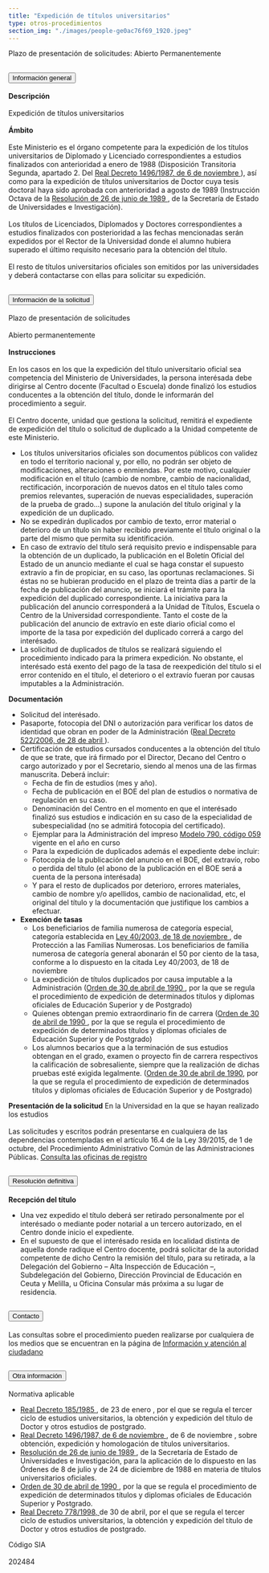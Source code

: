 ```yaml
---
title: "Expedición de títulos universitarios"
type: otros-procedimientos
section_img: "./images/people-ge0ac76f69_1920.jpeg"
---
```

Plazo de presentación de solicitudes: Abierto Permanentemente
<section>
        <article class="calls">
            <div class="container container-xl">
                <div class="row">
                        <div class="row">
                            <div class="col-lg-12  content_collapse">
                                <div class="accordion" id="accordionPanelsStayOpenExample">
                                    <div class="accordion-item">
                                        <h2 class="accordion-header" id="panelsStayOpen-headingOne">
                                            <button class="accordion-button collapsed" type="button" data-bs-toggle="collapse" data-bs-target="#panelsStayOpen-collapseOne" aria-expanded="false" aria-controls="panelsStayOpen-collapseOne">
                                               Información general
                                            </button>
                                        </h2>
                                        <div id="panelsStayOpen-collapseOne" class="accordion-collapse collapse " aria-labelledby="panelsStayOpen-headingOne">
                                            <div class="accordion-body">
                                                <article id="section_link">
                                                    <div class="container-fluid">
                                                        <div class="row">
                                                            <div class="col-12">
                                                                <b>Descripción</b><br><br>
								Expedición de títulos universitarios    <br><br>
								<b>Ámbito</b> <br><br>
								Este Ministerio es el órgano competente para la expedición de los títulos universitarios de Diplomado y Licenciado correspondientes a estudios finalizados con anterioridad a enero de 1988 (Disposición Transitoria Segunda, apartado 2. Del <a href="http://www.boe.es/buscar/doc.php?id=BOE-A-1987-27706" target="_blank">Real Decreto 1496/1987, de 6 de noviembre <i class="fas fa-external-link-alt"></i></a>), así como para la expedición de títulos universitarios de Doctor cuya tesis doctoral haya sido aprobada con anterioridad a agosto de 1989 (Instrucción Octava de la <a href="http://www.boe.es/diario_boe/txt.php?id=BOE-A-1989-16992" target="_blank">Resolución de 26 de junio de 1989 <i class="fas fa-external-link-alt"></i></a>, de la Secretaría de Estado de Universidades e Investigación).  
								<br><br>
								Los títulos de Licenciados, Diplomados y Doctores correspondientes a estudios finalizados con posterioridad a las fechas mencionadas serán expedidos por el Rector de la Universidad donde el alumno hubiera superado el último requisito necesario para la obtención del título.  <br><br>
								El resto de títulos universitarios oficiales son emitidos por las universidades y deberá contactarse con ellas para solicitar su expedición.  
                                                            </div>
                                                        </div>
                                                    </div>
                                                </article>
                                            </div>
                                        </div>
                                    </div>
                                    <div class="accordion-item">
                                        <h2 class="accordion-header" id="panelsStayOpen-headingTwo">
                                            <button class="accordion-button collapsed" type="button" data-bs-toggle="collapse" data-bs-target="#panelsStayOpen-collapseTwo" aria-expanded="false">
                                                Información de la solicitud
                                            </button>
                                        </h2>
                                        <div id="panelsStayOpen-collapseTwo" class="accordion-collapse collapse" aria-labelledby="panelsStayOpen-headingTwo">
                                            <div class="accordion-body">
                                                <article id="section_link">
                                                    <div class="container-fluid">
                                                        <div class="row">
                                                            <div class="col-12">
								Plazo de presentación de solicitudes <br><br> 
								Abierto permanentemente  <br><br>
								<b>Instrucciones</b><br><br>
								En los casos en los que la expedición del título universitario oficial sea competencia del Ministerio de Universidades, la persona interésada debe dirigirse al Centro docente (Facultad o Escuela) donde finalizó los estudios conducentes a la obtención del título, donde le informarán del procedimiento a seguir.  <br><br>
								El Centro docente, unidad que gestiona la solicitud, remitirá el expediente de expedición del título o solicitud de duplicado a la Unidad competente de este Ministerio.  
								<ul>
								<li> Los títulos universitarios oficiales son documentos públicos con validez en todo el territorio nacional y, por ello, no podrán ser objeto de modificaciones, alteraciones o enmiendas. Por este motivo, cualquier modificación en el título (cambio de nombre, cambio de nacionalidad, rectificación, incorporación de nuevos datos en el título tales como premios relevantes, superación de nuevas especialidades, superación de la prueba de grado...) supone la anulación del título original y la expedición de un duplicado.</li>
								<li> No se expedirán duplicados por cambio de texto, error material o deterioro de un título sin haber recibido previamente el título original o la parte del mismo que permita su identificación.</li>
								<li> En caso de extravío del título será requisito previo e indispensable para la obtención de un duplicado, la publicación en el Boletín Oficial del Estado de un anuncio mediante el cual se haga constar el supuesto extravío a fin de propiciar, en su caso, las oportunas reclamaciones. Si éstas no se hubieran producido en el plazo de treinta días a partir de la fecha de publicación del anuncio, se iniciará el trámite para la expedición del duplicado correspondiente. La iniciativa para la publicación del anuncio corresponderá a la Unidad de Títulos, Escuela o Centro de la Universidad correspondiente. Tanto el coste de la publicación del anuncio de extravío en este diario oficial como el importe de la tasa por expedición del duplicado correrá a cargo del interésado.</li>
								<li> La solicitud de duplicados de títulos se realizará siguiendo el procedimiento indicado para la primera expedición. No obstante, el interésado está exento del pago de la tasa de reexpedición del título si el error contenido en el título, el deterioro o el extravío fueran por causas imputables a la Administración.</li>
								</ul>
								<b>Documentación</b>
								<ul>
								<li> Solicitud del interésado.</li>
								<li> Pasaporte, fotocopia del DNI o autorización para verificar los datos de identidad que obran en poder de la Administración (<a href="http://www.boe.es/buscar/doc.php?id=BOE-A-2006-8148" target="_blank">Real Decreto 522/2006, de 28 de abril <i class="fas fa-external-link-alt"></i></a>).</li>
								<li> Certificación de estudios cursados conducentes a la obtención del título de que se trate, que irá firmado por el Director, Decano del Centro o cargo autorizado y por el Secretario, siendo al menos una de las firmas manuscrita. Deberá incluir: 
 								 <ul>
								 <li> Fecha de fin de estudios (mes y año).</li>
 								 <li> Fecha de publicación en el BOE del plan de estudios o normativa de regulación en su caso.</li>
 								 <li> Denominación del Centro en el momento en que el interésado finalizó sus estudios e indicación en su caso de la especialidad de subespecialidad (no se admitirá fotocopia del certificado).</li>
 								 <li> Ejemplar para la Administración del impreso  <a href="https://sede.administracionespublicas.gob.es/pagina/index/directorio/tasa059" target="_blank">Modelo 790, código 059 <i class="fas fa-external-link-alt"></i></a> vigente en el año en curso</li>
 								 <li> Para la expedición de duplicados además el expediente debe incluir:</li>
 								 <li> Fotocopia de la publicación del anuncio en el BOE, del extravío, robo o perdida del título (el abono de la publicación en el BOE será a cuenta de la persona interésada)</li>
 								 <li> Y para el resto de duplicados por deterioro, errores materiales, cambio de nombre y/o apellidos, cambio de nacionalidad, etc, el original del título y la documentación que justifique los cambios a efectuar.</li>
								</ul>
								</li>
								<li> <b>Exención de tasas</b>
 								 <ul>
									<li> Los beneficiarios de familia numerosa de categoría especial, categoría establecida en <a href="http://www.boe.es/buscar/act.php?id=BOE-A-2003-21052" target="_blank">Ley 40/2003, de 18 de noviembre <i class="fas fa-external-link-alt"></i></a>, de Protección a las Familias Numerosas. Los beneficiarios de familia numerosa de categoría general abonarán el 50 por ciento de la tasa,  conforme a lo dispuesto en la citada Ley 40/2003, de 18 de noviembre </li>
								 	<li> La expedición de títulos duplicados por causa imputable a la Administración (<a href="http://www.boe.es/diario_boe/txt.php?id=BOE-A-1990-10416" target="_blank">Orden de 30 de abril de 1990 <i class="fas fa-external-link-alt"></i></a>, por la que se regula el procedimiento de expedición de determinados títulos y diplomas oficiales de Educación Superior y de Postgrado)</li>
 								 	<li> Quienes obtengan premio extraordinario fin de carrera (<a href="http://www.boe.es/diario_boe/txt.php?id=BOE-A-1990-10416" target="_blank">Orden de 30 de abril de 1990 <i class="fas fa-external-link-alt"></i></a>, por la que se regula el procedimiento de expedición de determinados títulos y diplomas oficiales de Educación Superior y de Postgrado)</li>
 								 	<li> Los alumnos becarios que a la terminación de sus estudios obtengan en el grado, examen o proyecto fin de carrera respectivos la calificación de sobresaliente, siempre que la realización de dichas pruebas esté exigida legalmente. (<a href="http://www.boe.es/diario_boe/txt.php?id=BOE-A-1990-10416" target="_blank">Orden de 30 de abril de 1990<i class="fas fa-external-link-alt"></i></a>, por la que se regula el procedimiento de expedición de determinados títulos y diplomas oficiales de Educación Superior y de Postgrado)</li>
								</ul>
								</li>	
								</ul>
								<b>Presentación de la solicitud</b>
								En la Universidad en la que se hayan realizado los estudios  <br><br>
								Las solicitudes y escritos podrán presentarse en cualquiera de las dependencias contempladas en el artículo 16.4 de la Ley 39/2015, de 1 de octubre, del Procedimiento Administrativo Común de las Administraciones Públicas. <a href="http://administracion.gob.es/pagFront/atencionCiudadana/oficinas/encuentraOficina.htm#.VkNuCNIve1t" target="_blank">Consulta las oficinas de registro <i class="fas fa-external-link-alt"></i></a>   
                                                            </div>
                                                        </div>
                                                    </div>
                                                </article>
                                            </div>
                                        </div>
				</div>
                                    <div class="accordion-item">
                                        <h2 class="accordion-header" id="panelsStayOpen-headingTree">
                                            <button class="accordion-button collapsed" type="button" data-bs-toggle="collapse" data-bs-target="#panelsStayOpen-collapseTree" aria-expanded="false">
                                                 Resolución definitiva
                                            </button>
                                        </h2>
                                        <div id="panelsStayOpen-collapseTree" class="accordion-collapse collapse" aria-labelledby="panelsStayOpen-headingTree">
                                            <div class="accordion-body">
                                                <article id="section_link">
                                                    <div class="container-fluid">
                                                        <div class="row">
                                                            <div class="col-12">
                                                                <b>Recepción del título</b>
								<ul>
								<li> Una vez expedido el título deberá ser retirado personalmente por el interésado o mediante poder notarial a un tercero autorizado, en el Centro donde inicio el expediente.</li>
								<li> En el supuesto de que el interésado resida en localidad distinta de aquella donde radique el Centro docente, podrá solicitar de la autoridad competente de dicho Centro la remisión del título, para su retirada, a la Delegación del Gobierno – Alta Inspección de Educación –, Subdelegación del Gobierno, Dirección Provincial de Educación en Ceuta y Melilla, u Oficina Consular más próxima a su lugar de residencia.</li>
                                                            </ul>
								</div>
                                                        </div>
                                                    </div>
                                                </article>
                                            </div>
                                        </div>
                                    </div>
                                    <div class="accordion-item">
                                        <h2 class="accordion-header" id="panelsStayOpen-headingFour">
                                            <button class="accordion-button collapsed" type="button" data-bs-toggle="collapse" data-bs-target="#panelsStayOpen-collapseFour" aria-expanded="false">
                                                Contacto
											</button>
                                        </h2>
                                        <div id="panelsStayOpen-collapseFour" class="accordion-collapse collapse" aria-labelledby="panelsStayOpen-headingFour">
                                            <div class="accordion-body">
                                                <article id="section_link">
                                                    <div class="container-fluid">
                                                        <div class="row">
                                                            <div class="col-12">
                                                              Las consultas sobre el procedimiento pueden realizarse por cualquiera de los medios que se encuentran en la página de <a href="{{<siteurl>}}tu-administracion/informacion-y-atencion-al-ciudadano/">Información y atención al ciudadano</a>
                                                            </div>
                                                        </div>
                                                    </div>
                                                </article>
                                            </div>
                                        </div>
					</div>
										<div class="accordion-item">
                                        <h2 class="accordion-header" id="panelsStayOpen-headingFive">
                                            <button class="accordion-button collapsed" type="button" data-bs-toggle="collapse" data-bs-target="#panelsStayOpen-collapseFive" aria-expanded="false">
                                                Otra información
                                            </button>
                                        </h2>
                                        <div id="panelsStayOpen-collapseFive" class="accordion-collapse collapse" aria-labelledby="panelsStayOpen-headingFive">
                                            <div class="accordion-body">
                                                <article id="section_link">
                                                    <div class="container-fluid">
                                                        <div class="row">
                                                            <div class="col-12">
                                                                Normativa aplicable
								<ul><li> <a href="http://www.boe.es/diario_boe/txt.php?id=BOE-A-1985-2755" target="_blank">Real Decreto 185/1985 <i class="fas fa-external-link-alt"></i></a>, de 23 de enero , por el que se regula el tercer ciclo de estudios universitarios, la obtención y expedición del título de Doctor y otros estudios de postgrado.</li>
								<li> <a href="http://www.boe.es/buscar/doc.php?id=BOE-A-1987-27706" target="_blank">Real Decreto 1496/1987, de 6 de noviembre <i class="fas fa-external-link-alt"></i></a>, de 6 de noviembre , sobre obtención, expedición y homologación de títulos universitarios.</li>
								<li> <a href="http://www.boe.es/diario_boe/txt.php?id=BOE-A-1989-16992" target="_blank">Resolución de 26 de junio de 1989 <i class="fas fa-external-link-alt"></i></a>, de la Secretaría de Estado de Universidades e Investigación, para la aplicación de lo dispuesto en las Órdenes de 8 de julio y de 24 de diciembre de 1988 en materia de títulos universitarios oficiales.</li>
								<li> <a href="http://www.boe.es/diario_boe/txt.php?id=BOE-A-1990-10416" target="_blank">Orden de 30 de abril de 1990 <i class="fas fa-external-link-alt"></i></a>, por la que se regula el procedimiento de expedición de determinados títulos y diplomas oficiales de Educación Superior y Postgrado.</li>
								<li> <a href="http://www.boe.es/diario_boe/txt.php?id=BOE-A-1998-10207" target="_blank">Real Decreto 778/1998, <i class="fas fa-external-link-alt"></i></a> de 30 de abril, por el que se regula el tercer ciclo de estudios universitarios, la obtención y expedición del título de Doctor y otros estudios de postgrado.</li></ul>
								Código SIA  <br><br>
								202484  
                                                            </div>
                                                        </div>
                                                    </div>
                                                </article>
                                            </div>
                                        </div>
                                    </div>				
                                    </div>
                                </div>
                        </div>
                    </div>
                </div>
            </div>
        </article>
    </section>
